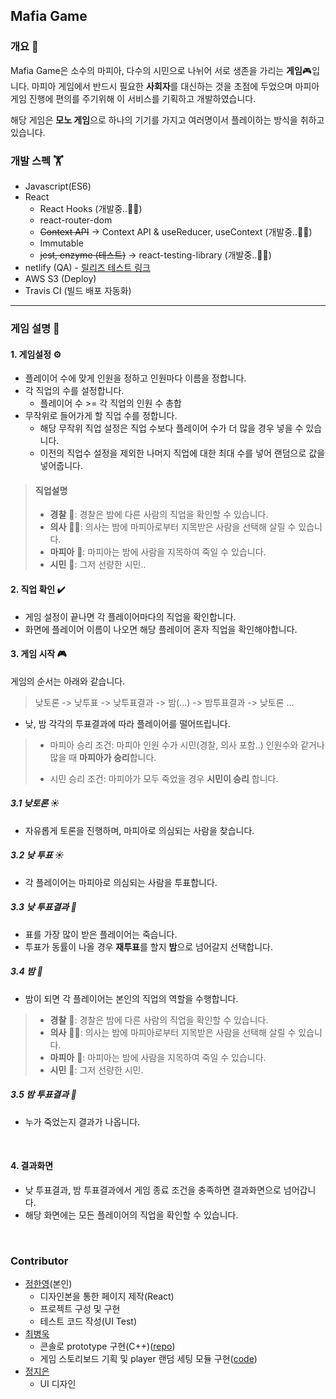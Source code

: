 
## Mafia Game 

### 개요 🚀

Mafia Game은 소수의 마피아, 다수의 시민으로 나뉘어 서로 생존을 가리는 **게임**🎮입니다. 마피아 게임에서 반드시 필요한 **사회자**를 대신하는 것을 초점에 두었으며 마피아 게임 진행에 편의를 주기위해 이 서비스를 기획하고 개발하였습니다.

해당 게임은 **모노 게임**으로 하나의 기기를 가지고 여러명이서 플레이하는 방식을 취하고 있습니다.

### 개발 스펙 🏋️‍

- Javascript(ES6)
- React
  - React Hooks (개발중..👨‍💻)
  - react-router-dom
  - ~~Context API~~ -> Context API & useReducer, useContext (개발중..👨‍💻)
  - Immutable
  - ~~jest, enzyme (테스트)~~ -> react-testing-library (개발중..👨‍💻)
- netlify (QA) - [릴리즈 테스트 링크](https://mafiagame.netlify.com)
- AWS S3 (Deploy)
- Travis CI (빌드 배포 자동화)

---

### 게임 설명 🏃‍

#### 1. 게임설정 ⚙️

- 플레이어 수에 맞게 인원을 정하고 인원마다 이름을 정합니다.
- 각 직업의 수를 설정합니다. 
  - 플레이어 수 >= 각 직업의 인원 수 총합
- 무작위로 들어가게 할 직업 수를 정합니다. 
  - 해당 무작위 직업 설정은 직업 수보다 플레이어 수가 더 많을 경우 넣을 수 있습니다.
  - 이전의 직업수 설정을 제외한 나머지 직업에 대한 최대 수를 넣어 랜덤으로 값을 넣어줍니다.

> #### 직업설명
> - **경찰** 👮‍: 경찰은 밤에 다른 사람의 직업을 확인할 수 있습니다.
> - **의사** 👨‍⚕️: 의사는 밤에 마피아로부터 지목받은 사람을 선택해 살릴 수 있습니다.
> - **마피아** 🔪: 마피아는 밤에 사람을 지목하여 죽일 수 있습니다.
> - **시민** 🙎‍: 그저 선량한 시민..

#### 2. 직업 확인 ✔️

- 게임 설정이 끝나면 각 플레이어마다의 직업을 확인합니다.
- 화면에 플레이어 이름이 나오면 해당 플레이어 혼자 직업을 확인해야합니다.

#### 3. 게임 시작 🎮

게임의 순서는 아래와 같습니다.

> 낮토론 -> 낮투표 -> 낮투표결과 -> 밤(...) -> 밤투표결과 -> 낮토론 ...

- 낮, 밤 각각의 투표결과에 따라 플레이어를 떨어뜨립니다.
> - 마피아 승리 조건: 마피아 인원 수가 시민(경찰, 의사 포함..) 인원수와 같거나 많을 때 **마피아가 승리**합니다.
>
> - 시민 승리 조건: 마피아가 모두 죽었을 경우 **시민이 승리** 합니다.

##### 3.1 낮토론 ☀️

- 자유롭게 토론을 진행하며, 마피아로 의심되는 사람을 찾습니다.

##### 3.2 낮 투표 ☀️

- 각 플레이어는 마피아로 의심되는 사람을 투표합니다.

##### 3.3 낮 투표결과 🌇

- 표를 가장 많이 받은 플레이어는 죽습니다.
- 투표가 동률이 나올 경우 **재투표**를 할지 **밤**으로 넘어갈지 선택합니다.

##### 3.4 밤 🌙

- 밤이 되면 각 플레이어는 본인의 직업의 역할을 수행합니다.

> - **경찰** 👮‍: 경찰은 밤에 다른 사람의 직업을 확인할 수 있습니다.
> - **의사** 👨‍⚕️: 의사는 밤에 마피아로부터 지목받은 사람을 선택해 살릴 수 있습니다.
> - **마피아** 🔪: 마피아는 밤에 사람을 지목하여 죽일 수 있습니다.
> - **시민** 🙎‍: 그저 선량한 시민.

##### 3.5 밤 투표결과 🌅

- 누가 죽었는지 결과가 나옵니다.

<br>

#### 4. 결과화면

- 낮 투표결과, 밤 투표결과에서 게임 종료 조건을 충족하면 결과화면으로 넘어갑니다.
- 해당 화면에는 모든 플레이어의 직업을 확인할 수 있습니다.

<br>

### Contributor

- [정한영](https://github.com/JungHanYoung)(본인)
  - 디자인본을 통한 페이지 제작(React)
  - 프로젝트 구성 및 구현
  - 테스트 코드 작성(UI Test)
- [최병욱](https://github.com/ChoiBU)
  - 콘솔로 prototype 구현(C++)([repo](https://github.com/ChoiBU/MafiaGame_single_cpp))
  - 게임 스토리보드 기획 및 player 랜덤 세팅 모듈 구현([code](https://github.com/JungHanYoung/MafiaGame_single_react/blob/0209_develop/src/utils/setPlayers.js))
- [정지은](http://burnicknich.dothome.co.kr/)
  - UI 디자인

